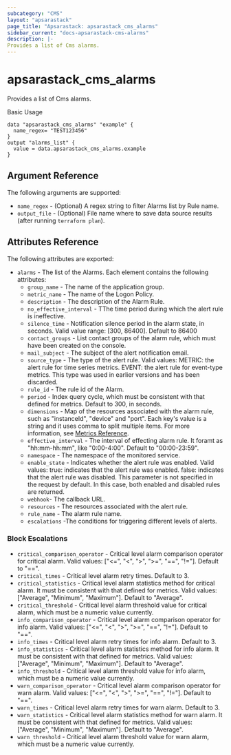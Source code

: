 ```yaml
---
subcategory: "CMS"
layout: "apsarastack"
page_title: "Apsarastack: apsarastack_cms_alarms"
sidebar_current: "docs-apsarastack-cms-alarms"
description: |-
Provides a list of Cms alarms.
---
```

# apsarastack\_cms_alarms

Provides a list of Cms alarms.

Basic Usage

```
data "apsarastack_cms_alarms" "example" {
  name_regex= "TEST123456"
}
output "alarms_list" {
  value = data.apsarastack_cms_alarms.example
}
```
## Argument Reference

The following arguments are supported:

* `name_regex` - (Optional) A regex string to filter Alarms list by Rule name.
* `output_file` - (Optional) File name where to save data source results (after running `terraform plan`).

## Attributes Reference

The following attributes are exported:

* `alarms` - The list of the Alarms. Each element contains the following attributes:
    * `group_name` - The name of the application group.
    * `metric_name` - The name of the Logon Policy.
    * `description` - The description of the Alarm Rule.
    * `no_effective_interval` - TThe time period during which the alert
       rule is ineffective.
    * `silence_time` - Notification silence period in the alarm state, in seconds. Valid value range: [300, 86400]. Default to 86400
    * `contact_groups` - List contact groups of the alarm rule, which must have been created on the console.
    * `mail_subject` - The subject of the alert notification email.
    * `source_type` - The type of the alert rule. Valid values:
      METRIC: the alert rule for time series metrics.
      EVENT: the alert rule for event-type metrics. This type was used in earlier versions and has been discarded.
    * `rule_id` - The  rule id of the Alarm.
    * `period` - Index query cycle, which must be consistent with that defined for metrics. Default to 300, in seconds.
    * `dimensions` - Map of the resources associated with the alarm rule, such as "instanceId", "device" and "port". Each key's value is a string and it uses comma to split multiple items. For more information, see [Metrics Reference](https://www.alibabacloud.com/help/doc-detail/28619.htm).
    * `effective_interval` - The interval of effecting alarm rule. It foramt as "hh:mm-hh:mm", like "0:00-4:00". Default to "00:00-23:59".
    * `namespace` - The namespace of the monitored service.  
    * `enable_state` - Indicates whether the alert rule was
      enabled. Valid values:
      true: indicates that the alert rule was enabled.
      false: indicates that the alert rule was disabled. This parameter is not specified in the request by default. In this case, both enabled and disabled rules are returned.
    * `webhook`- The callback URL.
    * `resources` - The resources associated with the alert rule.
    * `rule_name` - The alarm rule name.
    * `escalations` -The conditions for triggering different levels of alerts.


### Block Escalations

* `critical_comparison_operator` - Critical level alarm comparison operator for critical alarm. Valid values: ["<=", "<", ">", ">=", "==", "!="]. Default to "==".
* `critical_times` - Critical level alarm retry times. Default to 3.
* `critical_statistics` - Critical level alarm statistics method for critical alarm. It must be consistent with that defined for metrics. Valid values: ["Average", "Minimum", "Maximum"]. Default to "Average".
* `critical_threshold` - Critical level alarm threshold value for critical alarm, which must be a numeric value currently.
* `info_comparison_operator` - Critical level alarm comparison operator for info alarm. Valid values: ["<=", "<", ">", ">=", "==", "!="]. Default to "==".
* `info_times` - Critical level alarm retry times for info alarm. Default to 3.
* `info_statistics` - Critical level alarm statistics method for info alarm. It must be consistent with that defined for metrics. Valid values: ["Average", "Minimum", "Maximum"]. Default to "Average".
* `info_threshold` - Critical level alarm threshold value for info alarm, which must be a numeric value currently.
* `warn_comparison_operator` - Critical level alarm comparison operator for warn alarm. Valid values: ["<=", "<", ">", ">=", "==", "!="]. Default to "==".
* `warn_times` - Critical level alarm retry times for warn alarm. Default to 3.
* `warn_statistics` - Critical level alarm statistics method for warn alarm. It must be consistent with that defined for metrics. Valid values: ["Average", "Minimum", "Maximum"]. Default to "Average".
* `warn_threshold` - Critical level alarm threshold value for warn alarm, which must be a numeric value currently.


